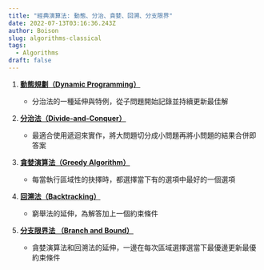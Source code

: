 ```yaml
---
title: "經典演算法: 動態、分治、貪婪、回溯、分支限界"
date: 2022-07-13T03:16:36.243Z
author: Boison
slug: algorithms-classical
tags:
  - Algorithms
draft: false
---
```

1. **[動態規劃（Dynamic Programming）](https://boison.tw/2022/07/algorithms-dac-dp/)**

   * 分治法的一種延伸與特例，從子問題開始記錄並持續更新最佳解
2. **[分治法（Divide-and-Conquer）](https://boison.tw/2022/07/algorithms-dac-dp/)**

   * 最適合使用遞迴來實作，將大問題切分成小問題再將小問題的結果合併即答案
3. **[貪婪演算法（Greedy Algorithm）](https://boison.tw/2022/07/algorithms-greedy/)**

   * 每當執行區域性的抉擇時，都選擇當下有的選項中最好的一個選項
4. **[回溯法（Backtracking）](https://boison.tw/2022/07/algorithms-backtracking/)**

   * 窮舉法的延伸，為解答加上一個約束條件
5. **[分支限界法 （Branch and Bound）](https://boison.tw/2022/07/algorithms-bb/)**

   * 貪婪演算法和回溯法的延伸，一邊在每次區域選擇選當下最優邊更新最優約束條件